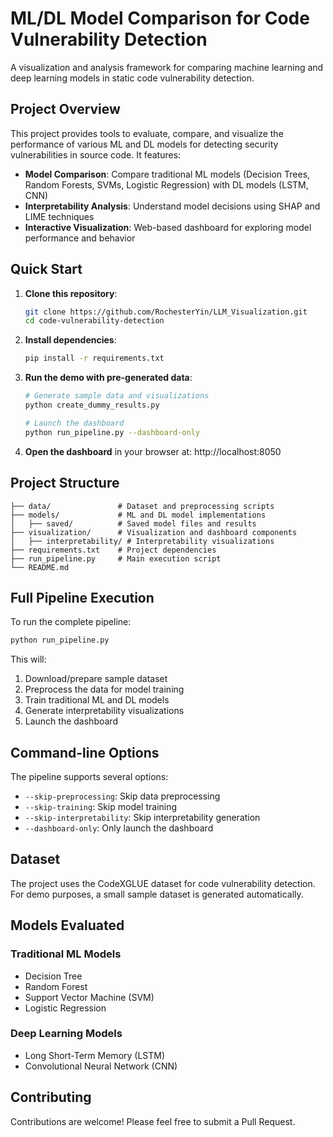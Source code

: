 # ML/DL Model Comparison for Code Vulnerability Detection

A visualization and analysis framework for comparing machine learning and deep learning models in static code vulnerability detection.

## Project Overview

This project provides tools to evaluate, compare, and visualize the performance of various ML and DL models for detecting security vulnerabilities in source code. It features:

- **Model Comparison**: Compare traditional ML models (Decision Trees, Random Forests, SVMs, Logistic Regression) with DL models (LSTM, CNN)
- **Interpretability Analysis**: Understand model decisions using SHAP and LIME techniques
- **Interactive Visualization**: Web-based dashboard for exploring model performance and behavior

## Quick Start

1. **Clone this repository**:
   ```bash
   git clone https://github.com/RochesterYin/LLM_Visualization.git
   cd code-vulnerability-detection
   ```

2. **Install dependencies**:
   ```bash
   pip install -r requirements.txt
   ```

3. **Run the demo with pre-generated data**:
   ```bash
   # Generate sample data and visualizations
   python create_dummy_results.py
   
   # Launch the dashboard
   python run_pipeline.py --dashboard-only
   ```

4. **Open the dashboard** in your browser at: http://localhost:8050

## Project Structure

```
├── data/               # Dataset and preprocessing scripts
├── models/             # ML and DL model implementations
│   ├── saved/          # Saved model files and results
├── visualization/      # Visualization and dashboard components
│   ├── interpretability/ # Interpretability visualizations
├── requirements.txt    # Project dependencies
├── run_pipeline.py     # Main execution script
└── README.md
```

## Full Pipeline Execution

To run the complete pipeline:

```bash
python run_pipeline.py
```

This will:
1. Download/prepare sample dataset
2. Preprocess the data for model training
3. Train traditional ML and DL models
4. Generate interpretability visualizations
5. Launch the dashboard

## Command-line Options

The pipeline supports several options:
- `--skip-preprocessing`: Skip data preprocessing
- `--skip-training`: Skip model training
- `--skip-interpretability`: Skip interpretability generation
- `--dashboard-only`: Only launch the dashboard

## Dataset

The project uses the CodeXGLUE dataset for code vulnerability detection. For demo purposes, a small sample dataset is generated automatically.

## Models Evaluated

### Traditional ML Models
- Decision Tree
- Random Forest
- Support Vector Machine (SVM)
- Logistic Regression

### Deep Learning Models
- Long Short-Term Memory (LSTM)
- Convolutional Neural Network (CNN)

## Contributing

Contributions are welcome! Please feel free to submit a Pull Request. 

